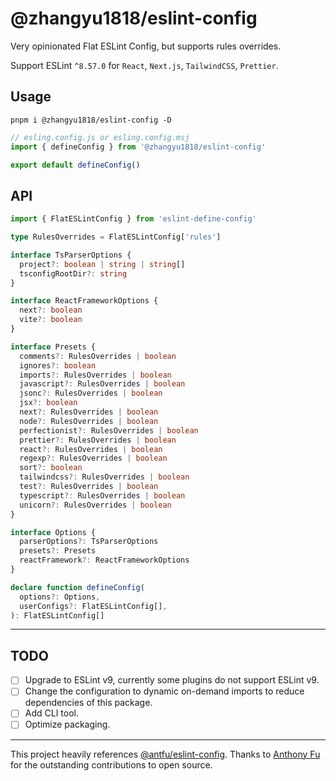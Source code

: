 # @zhangyu1818/eslint-config

Very opinionated Flat ESLint Config, but supports rules overrides.

Support ESLint `^8.57.0` for `React`, `Next.js`, `TailwindCSS`, `Prettier`.

## Usage

```shell
pnpm i @zhangyu1818/eslint-config -D
```

```js
// esling.config.js or esling.config.msj
import { defineConfig } from '@zhangyu1818/eslint-config'

export default defineConfig()
```

## API

```ts
import { FlatESLintConfig } from 'eslint-define-config'

type RulesOverrides = FlatESLintConfig['rules']

interface TsParserOptions {
  project?: boolean | string | string[]
  tsconfigRootDir?: string
}

interface ReactFrameworkOptions {
  next?: boolean
  vite?: boolean
}

interface Presets {
  comments?: RulesOverrides | boolean
  ignores?: boolean
  imports?: RulesOverrides | boolean
  javascript?: RulesOverrides | boolean
  jsonc?: RulesOverrides | boolean
  jsx?: boolean
  next?: RulesOverrides | boolean
  node?: RulesOverrides | boolean
  perfectionist?: RulesOverrides | boolean
  prettier?: RulesOverrides | boolean
  react?: RulesOverrides | boolean
  regexp?: RulesOverrides | boolean
  sort?: boolean
  tailwindcss?: RulesOverrides | boolean
  test?: RulesOverrides | boolean
  typescript?: RulesOverrides | boolean
  unicorn?: RulesOverrides | boolean
}

interface Options {
  parserOptions?: TsParserOptions
  presets?: Presets
  reactFramework?: ReactFrameworkOptions
}

declare function defineConfig(
  options?: Options,
  userConfigs?: FlatESLintConfig[],
): FlatESLintConfig[]
```

---

## TODO

- [ ] Upgrade to ESLint v9, currently some plugins do not support ESLint v9.
- [ ] Change the configuration to dynamic on-demand imports to reduce dependencies of this package.
- [ ] Add CLI tool.
- [ ] Optimize packaging.

---

This project heavily references [@antfu/eslint-config](https://github.com/antfu/eslint-config). Thanks to [Anthony Fu](https://github.com/antfu) for the outstanding contributions to open source.
